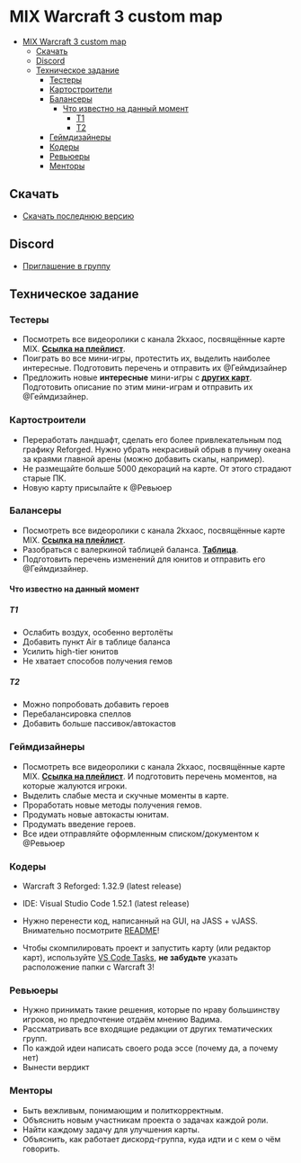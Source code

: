 # MIX Warcraft 3 custom map

- [MIX Warcraft 3 custom map](#mix-warcraft-3-custom-map)
  - [Скачать](#скачать)
  - [Discord](#discord)
  - [Техническое задание](#техническое-задание)
    - [Тестеры](#тестеры)
    - [Картостроители](#картостроители)
    - [Балансеры](#балансеры)
      - [Что известно на данный момент](#что-известно-на-данный-момент)
        - [T1](#t1)
        - [T2](#t2)
    - [Геймдизайнеры](#геймдизайнеры)
    - [Кодеры](#кодеры)
    - [Ревьюеры](#ревьюеры)
    - [Менторы](#менторы)

## Скачать

- [Скачать последнюю версию](https://github.com/Igneaalis/MIX/releases/latest)

## Discord

- [Приглашение в группу](https://discord.gg/kazvQVA2QN)

## Техническое задание

### Тестеры

- Посмотреть все видеоролики с канала 2kxaoc, посвящённые карте MIX. [**Ссылка на плейлист**](https://www.youtube.com/watch?v=odWMlFTXvPk&list=PLZT7fvvYlYfjlr2k8skAQxEA8ejtyYrh2&index=1).
- Поиграть во все мини-игры, протестить их, выделить наиболее интересные. Подготовить перечень и отправить их @Геймдизайнер
- Предложить новые **интересные** мини-игры с [**других карт**](https://drive.google.com/file/d/1oph-NyNd6Q-l006uiZpfg78kNwrWOVkk/view?usp=sharing). Подготовить описание по этим мини-играм и отправить их @Геймдизайнер.

### Картостроители

- Переработать ландшафт, сделать его более привлекательным под графику Reforged. Нужно убрать некрасивый обрыв в пучину океана за краями главной арены (можно добавить скалы, например).
- Не размещайте больше 5000 декораций на карте. От этого страдают старые ПК.
- Новую карту присылайте к @Ревьюер

### Балансеры

- Посмотреть все видеоролики с канала 2kxaoc, посвящённые карте MIX. [**Ссылка на плейлист**](https://www.youtube.com/watch?v=odWMlFTXvPk&list=PLZT7fvvYlYfjlr2k8skAQxEA8ejtyYrh2&index=1).
- Разобраться с валеркиной таблицей баланса. [**Таблица**](https://docs.google.com/spreadsheets/d/1JESRxvUaSlJmI5ktHuPT1H7ypWPLSlumywJk4_6lZGw/edit?usp=sharing).
- Подготовить перечень изменений для юнитов и отправить его @Геймдизайнер.

#### Что известно на данный момент

##### T1

- Ослабить воздух, особенно вертолёты
- Добавить пункт Air в таблице баланса
- Усилить high-tier юнитов
- Не хватает способов получения гемов

##### T2

- Можно попробовать добавить героев
- Перебалансировка спеллов
- Добавить больше пассивок/автокастов

### Геймдизайнеры

- Посмотреть все видеоролики с канала 2kxaoc, посвящённые карте MIX. [**Ссылка на плейлист**](https://www.youtube.com/watch?v=odWMlFTXvPk&list=PLZT7fvvYlYfjlr2k8skAQxEA8ejtyYrh2&index=1). И подготовить перечень моментов, на которые жалуются игроки.
- Выделить слабые места и скучные моменты в карте.
- Проработать новые методы получения гемов.
- Продумать новые автокасты юнитам.
- Продумать введение героев.
- Все идеи отправляйте оформленным списком/документом к @Ревьюер

### Кодеры

- Warcraft 3 Reforged: 1.32.9 (latest release)
- IDE: Visual Studio Code 1.52.1 (latest release)

- Нужно перенести код, написанный на GUI, на JASS + vJASS. Внимательно посмотрите [README](source/README.md)!
- Чтобы скомпилировать проект и запустить карту (или редактор карт), используйте [VS Code Tasks](.vscode/tasks.json), **не забудьте** указать расположение папки с Warcraft 3!

### Ревьюеры

- Нужно принимать такие решения, которые по нраву большинству игроков, но предпочтение отдаём мнению Вадима.
- Рассматривать все входящие редакции от других тематических групп.
- По каждой идеи написать своего рода эссе (почему да, а почему нет)
- Вынести вердикт

### Менторы

- Быть вежливым, понимающим и политкорректным.
- Объяснить новым участникам проекта о задачах каждой роли.
- Найти каждому задачу для улучшения карты.
- Объяснить, как работает дискорд-группа, куда идти и с кем о чём говорить.

